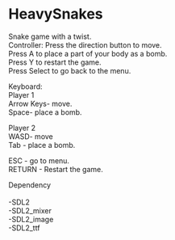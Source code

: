 # HeavySnakes
Snake game with a twist.
<br>
Controller:
Press the direction button to move. <br>
Press A to place a part of your body as a bomb.<br>
Press Y to restart the game.<br>
Press Select to go back to the menu.<br>

Keyboard:<br>
Player 1<br>
Arrow Keys- move.<br>
Space- place a bomb.<br>

Player 2<br>
WASD- move<br>
Tab - place a bomb.<br>

ESC - go to menu.<br>
RETURN - Restart the game.<br>

Dependency<br>
<br>
-SDL2<br>
-SDL2_mixer<br>
-SDL2_image<br>
-SDL2_ttf<br>
